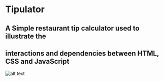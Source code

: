 
  # Tipulator
  ## A Simple restaurant tip calculator used to illustrate the  
  ## interactions and dependencies between HTML, CSS and JavaScript
  
  
  ![alt text](https://imgur.com/a/IcV1aLy)
